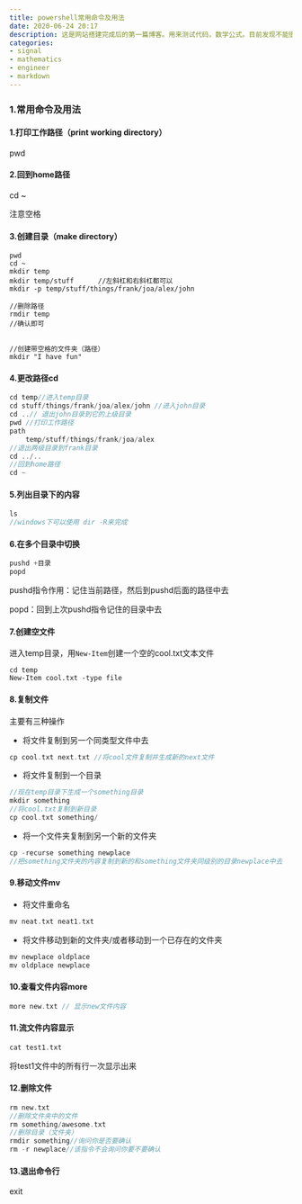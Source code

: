 ```yaml
---
title: powershell常用命令及用法
date: 2020-06-24 20:17
description: 这是网站搭建完成后的第一篇博客。用来测试代码，数学公式。目前发现不能很好地支持数学公式，其暂时没有其他问题。又发现插图片必须使用网址，而不能从本地导入，总而言之，对不会计算机的人不友好。
categories:
- signal
- mathematics
- engineer
- markdown
---
```


### 1.常用命令及用法

#### 1.打印工作路径（print working directory）

pwd

#### 2.回到home路径

cd ~

注意空格

#### 3.创建目录（make directory）

```CQL
pwd
cd ~
mkdir temp
mkdir temp/stuff      //左斜杠和右斜杠都可以
mkdir -p temp/stuff/things/frank/joa/alex/john

//删除路径
rmdir temp
//确认即可


//创建带空格的文件夹（路径）
mkdir "I have fun"
```

#### 4.更改路径cd

```c
cd temp//进入temp目录
cd stuff/things/frank/joa/alex/john //进入john目录
cd ..// 退出john目录到它的上级目录
pwd //打印工作路径
path
    temp/stuff/things/frank/joa/alex
//退出两级目录到frank目录
cd ../..
//回到home路径
cd ~

```

#### 5.列出目录下的内容

```c
ls
//windows下可以使用 dir -R来完成
```

#### 6.在多个目录中切换

```c
pushd +目录
popd
```

pushd指令作用：记住当前路径，然后到pushd后面的路径中去

popd：回到上次pushd指令记住的目录中去

#### 7.创建空文件

进入temp目录，用`New-Item`创建一个空的cool.txt文本文件

```cli
cd temp
New-Item cool.txt -type file
```

#### 8.复制文件

主要有三种操作

- 将文件复制到另一个同类型文件中去

```c
cp cool.txt next.txt //将cool文件复制并生成新的next文件
```

- 将文件复制到一个目录

```c
//现在temp目录下生成一个something目录
mkdir something
//将cool.txt复制到新目录
cp cool.txt something/
```

- 将一个文件夹复制到另一个新的文件夹

```c
cp -recurse something newplace
//把something文件夹的内容复制到新的和something文件夹同级别的目录newplace中去
```

#### 9.移动文件mv

- 将文件重命名

```c
mv neat.txt neat1.txt
```

- 将文件移动到新的文件夹/或者移动到一个已存在的文件夹

```c
mv newplace oldplace
mv oldplace newplace
```

#### 10.查看文件内容more

```c 
more new.txt // 显示new文件内容
```

#### 11.流文件内容显示

```c
cat test1.txt
```

将test1文件中的所有行一次显示出来

#### 12.删除文件

```c
rm new.txt
//删除文件夹中的文件
rm something/awesome.txt
//删除目录（文件夹）
rmdir something//询问你是否要确认
rm -r newplace//该指令不会询问你要不要确认
```

#### 13.退出命令行

exit